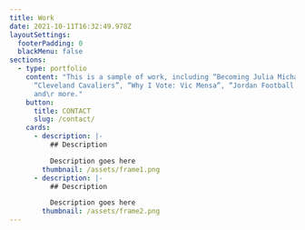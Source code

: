 ```yaml
---
title: Work
date: 2021-10-11T16:32:49.978Z
layoutSettings:
  footerPadding: 0
  blackMenu: false
sections:
  - type: portfolio
    content: "This is a sample of work, including “Becoming Julia Michaels”,\r
      “Cleveland Cavaliers”, “Why I Vote: Vic Mensa”, “Jordan Football Dreams”
      and\r more."
    button:
      title: CONTACT
      slug: /contact/
    cards:
      - description: |-
          ## Description

          Description goes here
        thumbnail: /assets/frame1.png
      - description: |-
          ## Description

          Description goes here
        thumbnail: /assets/frame2.png
---
```

